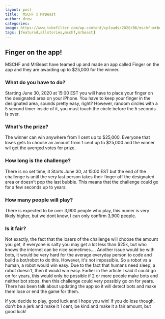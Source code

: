 ```yaml
---
layout: post
title:  MSCHF x MrBeast
author: drew
categories:
image: https://www.tubefilter.com/wp-content/uploads/2020/06/mschf-mrbeast.png
tags: [featured,allstories,mschf,mrbeast]
---
```


## Finger on the app!
MSCHF and MrBeast have teamed up and made an app called Finger on the app and they are awarding up to $25,000 for the winner.


### What do you have to do?
Starting June 30, 2020 at 15:00 EST you will have to place your finger on the designated area on your iPhone. You have to keep your finger in the designated area, sounds pretty easy, right? However, random circles with a 5 second timer inside of it, you must touch the circle before the 5 seconds is over. 


### What's the prize?
The winner can win anywhere from 1 cent up to $25,000. Everyone that loses gets to choose an amount from 1 cent up to $25,000 and the winner wil get the averged votes for prize.


### How long is the challenge? 
There is no set time, it Starts June 30, at 15:00 EST but the end of the challenge is until the very last person takes their finger off the designated area or doesn't pop the last bubble. This means that the challenge could go for a few seconds up to years. 


### How many people will play? 
There is expected to be over 3,900 people who play, this numer is very likely higher, but we dont know, I can only confirm 3,900 people. 


### Is it fair?
Not exactly, the fact that the losers of the challenge will choose the amount you get, if everyone is salty you may get a lot less than $25k, but who knows the internet can be nice sometimes.... Another issue would be with bots, it would be very hard for the average everyday person to code and build a bot/robot to do this. However, it's not impossible. So a robot vs a human, a robot would win easy. Due to the fact that humans need sleep, a robot doesn't, then it would win easy. Earlier in the article I said it could go on for years, this would only be possible if 2 or more people make bots and neither bot stops, then this challenge could very possibly go on for years. There has been talk about updating the app so it will detect bots and make them lose or end the game for them. 


If you decide to play, good luck and I hope you win! If you do lose though, don't be a jerk and make it 1 cent, be kind and make it a fair amount, but good luck!
